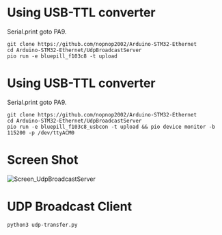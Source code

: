 # Using USB-TTL converter   
Serial.print goto PA9.
```
git clone https://github.com/nopnop2002/Arduino-STM32-Ethernet
cd Arduino-STM32-Ethernet/UdpBroadcastServer
pio run -e bluepill_f103c8 -t upload
```

# Using USB-TTL converter   
Serial.print goto PA9.
```
git clone https://github.com/nopnop2002/Arduino-STM32-Ethernet
cd Arduino-STM32-Ethernet/UdpBroadcastServer
pio run -e bluepill_f103c8_usbcon -t upload && pio device monitor -b 115200 -p /dev/ttyACM0
```

# Screen Shot
![Screen_UdpBroadcastServer](https://user-images.githubusercontent.com/6020549/169679090-74b7a624-37f4-4620-b3cd-cb2da6db2b39.jpg)

# UDP Broadcast Client
```
python3 udp-transfer.py
```
